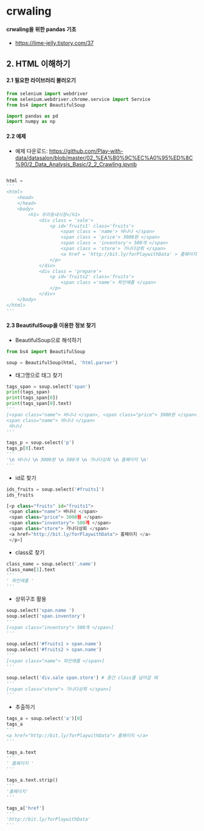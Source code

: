 # crwaling 

#### crwaling을 위한 pandas 기초

- https://lime-jelly.tistory.com/37

## 2. HTML 이해하기

#### 2.1 필요한 라이브러리 불러오기 

```python
from selenium import webdriver
from selenium.webdriver.chrome.service import Service
from bs4 import BeautifulSoup

import pandas as pd
import numpy as np
```

#### 2.2 예제

- 예제 다운로드: https://github.com/Play-with-data/datasalon/blob/master/02_%EA%B0%9C%EC%A0%95%ED%8C%90/2_Data_Analysis_Basic/2_2_Crawling.ipynb

```python

html = 
'''
<html>
    <head>
    </head>
    <body>
        <h1> 우리동네시장</h1>
            <div class = 'sale'>
                <p id='fruits1' class='fruits'>
                    <span class = 'name'> 바나나 </span>
                    <span class = 'price'> 3000원 </span>
                    <span class = 'inventory'> 500개 </span>
                    <span class = 'store'> 가나다상회 </span>
                    <a href = 'http://bit.ly/forPlaywithData' > 홈페이지 </a>
                </p>
            </div>
            <div class = 'prepare'>
                <p id='fruits2' class='fruits'>
                    <span class ='name'> 파인애플 </span>
                </p>
            </div>
    </body>
</html>
'''
```

#### 2.3  BeautifulSoup을 이용한 정보 찾기

- BeautifulSoup으로 해석하기

```python
from bs4 import BeautifulSoup

soup = BeautifulSoup(html, 'html.parser')
```

- 태그명으로 태그 찾기

```python
tags_span = soup.select('span')
print(tags_span)
print(tags_span[0])
print(tags_span[0].text)
'''
[<span class="name"> 바나나 </span>, <span class="price"> 3000원 </span>, <span class="inventory"> 500개 </span>, <span class="store"> 가나다상회 </span>, <span class="name"> 파인애플 </span>]
<span class="name"> 바나나 </span>
 바나나 
'''

tags_p = soup.select('p')
tags_p[0].text
'''
'\n 바나나 \n 3000원 \n 500개 \n 가나다상회 \n 홈페이지 \n'
'''

```
- id로 찾기

```python
ids_fruits = soup.select('#fruits1')
ids_fruits

[<p class="fruits" id="fruits1">
 <span class="name"> 바나나 </span>
 <span class="price"> 3000원 </span>
 <span class="inventory"> 500개 </span>
 <span class="store"> 가나다상회 </span>
 <a href="http://bit.ly/forPlaywithData"> 홈페이지 </a>
 </p>]
```
- class로 찾기

```python
class_name = soup.select('.name')
class_name[1].text
'''
' 파인애플 '
'''
```
- 상위구조 활용

```python
soup.select('span.name ')
soup.select('span.inventory')
'''
[<span class="inventory"> 500개 </span>]
'''

soup.select('#fruits1 > span.name')
soup.select('#fruits2 > span.name')
'''
[<span class="name"> 파인애플 </span>]
'''

soup.select('div.sale span.store') # 중간 class를 넘어갈 때 
'''
[<span class="store"> 가나다상회 </span>]
'''
```

- 추출하기

```python
tags_a = soup.select('a')[0]
tags_a
'''
<a href="http://bit.ly/forPlaywithData"> 홈페이지 </a>
'''

tags_a.text
'''
' 홈페이지 '
'''

tags_a.text.strip()
'''
'홈페이지'
'''

tags_a['href']
'''
'http://bit.ly/forPlaywithData'
'''
```